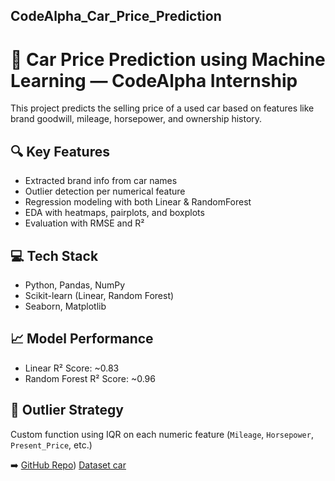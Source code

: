 

## CodeAlpha_Car_Price_Prediction

# 🚗 Car Price Prediction using Machine Learning — CodeAlpha Internship

This project predicts the selling price of a used car based on features like brand goodwill, mileage, horsepower, and ownership history.

## 🔍 Key Features
- Extracted brand info from car names
- Outlier detection per numerical feature
- Regression modeling with both Linear & RandomForest
- EDA with heatmaps, pairplots, and boxplots
- Evaluation with RMSE and R²

## 💻 Tech Stack
- Python, Pandas, NumPy
- Scikit-learn (Linear, Random Forest)
- Seaborn, Matplotlib

## 📈 Model Performance
- Linear R² Score: ~0.83
- Random Forest R² Score: ~0.96

## 🚫 Outlier Strategy
Custom function using IQR on each numeric feature (`Mileage`, `Horsepower`, `Present_Price`, etc.)

➡️ [GitHub Repo](https://github.com/Abre1234/CodeAlpha_Car_Price_Prediction/blob/main/Car_Price_Prediction.ipynb))
[Dataset car](https://github.com/Abre1234/CodeAlpha_Sales_Prediction/blob/main/Advertising.csv)
